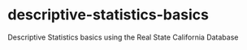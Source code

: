 # descriptive-statistics-basics
Descriptive Statistics basics using the Real State California Database
